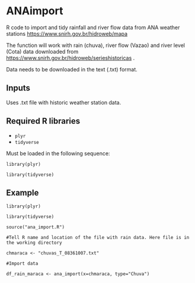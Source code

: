 # ANAimport
R code to import and tidy rainfall and river flow data from ANA weather stations https://www.snirh.gov.br/hidroweb/mapa

The function will work with rain (chuva), river flow (Vazao) and river level (Cota) data downloaded from https://www.snirh.gov.br/hidroweb/serieshistoricas .

Data needs to be downloaded in the text (.txt) format.

## Inputs
Uses .txt file with historic weather station data.
## Required R libraries
- <code>plyr</code>
- <code>tidyverse</code>

Must be loaded in the following sequence:

`library(plyr)`

`library(tidyverse)`

## Example
`library(plyr)`

`library(tidyverse)`

`source("ana_import.R")`

`#Tell R name and location of the file with rain data. Here file is in the working directory`

`chmaraca <- "chuvas_T_08361007.txt"`

`#Import data`

`df_rain_maraca <- ana_import(x=chmaraca, type="Chuva")`